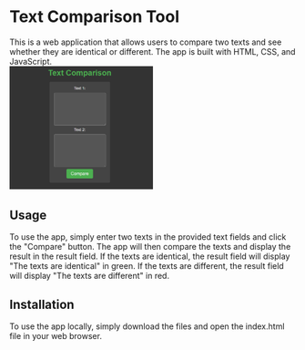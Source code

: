 # Text Comparison Tool
This is a web application that allows users to compare two texts and see whether they are identical or different. The app is built with HTML, CSS, and JavaScript.
<br/>
<img src="screenshot.png" width="50%" height="50%"> 

## Usage
To use the app, simply enter two texts in the provided text fields and click the "Compare" button. The app will then compare the texts and display the result in the result field. If the texts are identical, the result field will display "The texts are identical" in green. If the texts are different, the result field will display "The texts are different" in red.

## Installation
To use the app locally, simply download the files and open the index.html file in your web browser.
